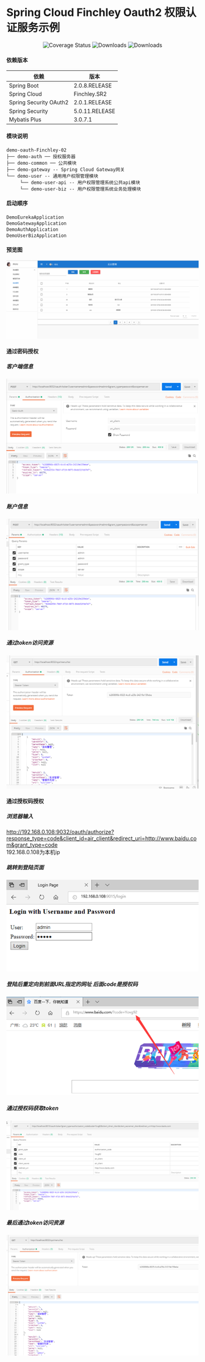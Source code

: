 # Spring Cloud Finchley Oauth2 权限认证服务示例 
 <p align="center">
   <img src="https://img.shields.io/badge/Spring%20Cloud-Finchley.SR2-blue.svg" alt="Coverage Status">
   <img src="https://img.shields.io/badge/Spring%20Boot-2.0.8.RELEASE-blue.svg" alt="Downloads">
   <img src="https://img.shields.io/badge/Mybatis%20Plus-2.3-blue.svg" alt="Downloads">
 </p>  
 
 #### 依赖版本 
 
 依赖 | 版本
 ---|---
 Spring Boot |  2.0.8.RELEASE  
 Spring Cloud | Finchley.SR2   
 Spring Security OAuth2 | 2.0.1.RELEASE
 Spring Security | 5.0.11.RELEASE
 Mybatis Plus | 3.0.7.1
 
 #### 模块说明
 ```
 demo-oauth-Finchley-02
 ├── demo-auth ── 授权服务器
 ├── demo-common ── 公共模块
 ├── demo-gateway -- Spring Cloud Gateway网关
 └── demo-user -- 通用用户权限管理模块
      └── demo-user-api -- 用户权限管理系统公共api模块
      └── demo-user-biz -- 用户权限管理系统业务处理模块
```
 #### 启动顺序
 ````
 DemoEurekaApplication
 DemoGatewayApplication
 DemoAuthApplication
 DemoUserBizApplication
 ````
 
 #### 预览图 
  ![image](https://github.com/Air433/demo-oauth-Finchley-02/blob/master/image/readme/role-manager-page.jpg)  
 
 #### 通过密码授权
  ##### 客户端信息
 ![image](https://github.com/Air433/demo-oauth-Finchley-02/blob/master/image/readme/password-grand-client.png)   
  ##### 账户信息
 ![image](https://github.com/Air433/demo-oauth-Finchley-02/blob/master/image/readme/password-grand.png)  
 ##### 通过token访问资源
 ![image](https://github.com/Air433/demo-oauth-Finchley-02/blob/master/image/readme/menulist.png)  
 
 
 #### 通过授权码授权
 ##### 浏览器输入  
http://192.168.0.108:9032/oauth/authorize?response_type=code&client_id=air_client&redirect_uri=http://www.baidu.com&grant_type=code  
 192.168.0.108为本机ip  
 ##### 跳转到登陆页面  
  ![image](https://github.com/Air433/demo-oauth-Finchley-02/blob/master/image/readme/code-login.png)  
 ##### 登陆后重定向到前面URL指定的网址 后面code是授权码
   ![image](https://github.com/Air433/demo-oauth-Finchley-02/blob/master/image/readme/getcode.png)  
 ##### 通过授权码获取token  
   ![image](https://github.com/Air433/demo-oauth-Finchley-02/blob/master/image/readme/codeGetToken.png)  
 ##### 最后通过token访问资源
   ![image](https://github.com/Air433/demo-oauth-Finchley-02/blob/master/image/readme/codeAccessResource.png)  

 
 

 
  
